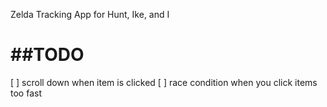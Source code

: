 Zelda Tracking App for Hunt, Ike, and I

##TODO
======
 [ ] scroll down when item is clicked
 [ ] race condition when you click items too fast
